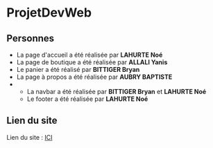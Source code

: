 # ProjetDevWeb

## Personnes
- La page d'accueil a été réalisée par **LAHURTE Noé**
- La page de boutique a été réalisée par **ALLALI Yanis**
- Le panier a été réalisé par **BITTIGER Bryan**
- La page à propos a été réalisée par **AUBRY BAPTISTE**
-   - La navbar a été réalisée par **BITTIGER Bryan** et **LAHURTE Noé**
    - Le footer a été réalisée par **LAHURTE Noé**

## Lien du site
Lien du site : [ICI](https://bbittige-iut90.github.io/ProjetDevWeb/)
